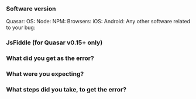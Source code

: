 <!--

Got a question?
===
The issue list of this repo is **exclusively** for bug reports and feature requests. For simple questions, please use the following resources:

- Read the docs: https://quasar-framework.org
- For simple/quick questions ask on the Discord chat room: http://chat.quasar-framework.org/
- For complex questions or requiring help, ask on the forum: https://forum.quasar-framework.org/

Reporting a bug?
================
- Are you sure it isn't already reported? Do a search first! It may have already been answered or even fixed in the development branch (`dev`).

- If you are reporting a bug for Quasar v0.15+, then please try to include a forked JsFiddle/Codepen from one of these: https://jsfiddle.net/rstoenescu/waugrryy/ (jsFiddle - Material theme) or https://jsfiddle.net/rstoenescu/7gu065yg/ (jsFiddle - iOS theme) or https://codepen.io/rstoenescu/pen/KQRZJg (Codepen - Material theme) or https://codepen.io/rstoenescu/pen/paVpBN (Codepen - iOS theme)

- Are you sure you are reporting to the right repo? If you are not reporting an issue which deals directly with Quasar distributable, then there are [multiple Quasar repos](https://github.com/quasarframework) besides this one. Find the right one.

- Check if the issue is reproducible with the latest stable version of Quasar. If you are using a pre-release, please indicate the specific version you are using.

- It is **required** that you clearly describe the steps necessary to reproduce the issue you are running into. Issues with no clear repro steps will not be triaged. If an issue labeled "need repro" receives no further input from the issue author for more than 5 days, it will be closed.

- If your issue is resolved but still open, don’t hesitate to close it. In case you found a solution by yourself, it could be helpful to explain how you fixed it.

Have a feature suggestion/request?
=======================
Remove the template from below and provide thoughtful commentary *and code samples* on what this feature means for your product. What will it allow you to do that you can't do today? How will it make current workarounds straightforward? What potential bugs and edge cases does it help to avoid? etc. Please keep it product-centric.
-->

<!-- BUG REPORT TEMPLATE -->
### Software version

<!-- You can use the `quasar info` command and copy paste it here -->
Quasar:
OS:
Node:
NPM:
Browsers:
iOS:
Android:
Any other software related to your bug:

### JsFiddle (for Quasar v0.15+ only)
<!-- Fork this https://jsfiddle.net/rstoenescu/waugrryy/ and fill it in here -->

### What did you get as the error?

### What were you expecting?

### What steps did you take, to get the error?
